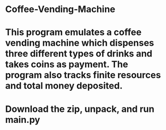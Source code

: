 # Coffee-Vending-Machine

# This program emulates a coffee vending machine which dispenses three different types of drinks and takes coins as payment. The program also tracks finite resources and total money deposited.

# Download the zip, unpack, and run main.py
